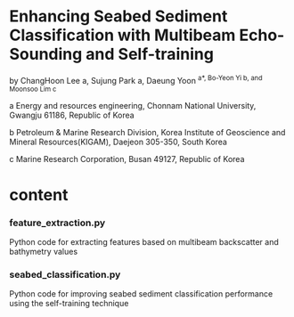 # Enhancing Seabed Sediment Classification with Multibeam Echo-Sounding and Self-training
by ChangHoon Lee a, Sujung Park a, Daeung Yoon <sup>a*, Bo-Yeon Yi b, and Moonsoo Lim c


a Energy and resources engineering, Chonnam National University, Gwangju 61186, Republic of Korea 

b Petroleum & Marine Research Division, Korea Institute of Geoscience and Mineral Resources(KIGAM), Daejeon 305-350, South Korea

c Marine Research Corporation, Busan 49127, Republic of Korea


# content
### feature_extraction.py
Python code for extracting features based on multibeam backscatter and bathymetry values
### seabed_classification.py
Python code for improving seabed sediment classification performance using the self-training technique
